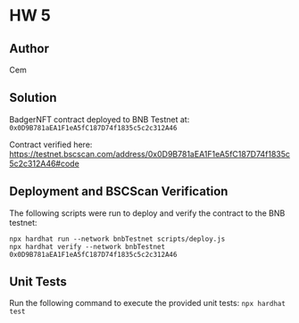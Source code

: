 # HW 5

## Author

Cem
## Solution

BadgerNFT contract deployed to BNB Testnet at:
`0x0D9B781aEA1F1eA5fC187D74f1835c5c2c312A46`

Contract verified here: https://testnet.bscscan.com/address/0x0D9B781aEA1F1eA5fC187D74f1835c5c2c312A46#code

## Deployment and BSCScan Verification

The following scripts were run to deploy and verify the contract to the BNB testnet:
```
npx hardhat run --network bnbTestnet scripts/deploy.js
npx hardhat verify --network bnbTestnet 0x0D9B781aEA1F1eA5fC187D74f1835c5c2c312A46
```
## Unit Tests
Run the following command to execute the provided unit tests:
`npx hardhat test`